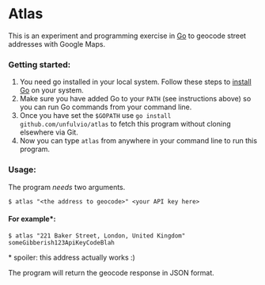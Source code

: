 # Atlas

This is an experiment and programming exercise in [Go](https://golang.org) to geocode street addresses with Google Maps.

### Getting started:

1. You need go installed in your local system. Follow these steps to [install Go](https://golang.org/doc/install) on your system.
2. Make sure you have added Go to your `PATH` (see instructions above) so you can run Go commands from your command line. 
3. Once you have set the `$GOPATH` use `go install github.com/unfulvio/atlas` to fetch this program without cloning elsewhere via Git.
4. Now you can type `atlas` from anywhere in your command line to run this program.

### Usage:

The program _needs_ two arguments. 

```shell
$ atlas "<the address to geocode>" <your API key here>
```

#### For example*:

```shell
$ atlas "221 Baker Street, London, United Kingdom" someGibberish123ApiKeyCodeBlah
```

\* spoiler: this address actually works :)

The program will return the geocode response in JSON format.

